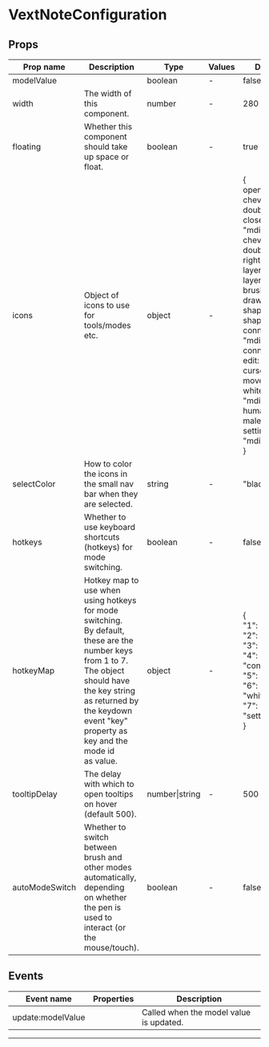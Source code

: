 # VextNoteConfiguration

## Props

| Prop name      | Description                                                                                                                                                                                                                                    | Type           | Values | Default                                                                                                                                                                                                                                                                                            |
| -------------- | ---------------------------------------------------------------------------------------------------------------------------------------------------------------------------------------------------------------------------------------------- | -------------- | ------ | -------------------------------------------------------------------------------------------------------------------------------------------------------------------------------------------------------------------------------------------------------------------------------------------------- |
| modelValue     |                                                                                                                                                                                                                                                | boolean        | -      | false                                                                                                                                                                                                                                                                                              |
| width          | The width of this component.                                                                                                                                                                                                                   | number         | -      | 280                                                                                                                                                                                                                                                                                                |
| floating       | Whether this component should take up space or float.                                                                                                                                                                                          | boolean        | -      | true                                                                                                                                                                                                                                                                                               |
| icons          | Object of icons to use for tools/modes etc.                                                                                                                                                                                                    | object         | -      | {<br/> open: "mdi-chevron-double-left",<br/> closed: "mdi-chevron-double-right",<br/> layer: "mdi-layers",<br/> brush: "mdi-draw",<br/> shape: "mdi-shape",<br/> connect: "mdi-connection",<br/> edit: "mdi-cursor-move",<br/> whiteboard: "mdi-human-male-board",<br/> settings: "mdi-cog",<br/>} |
| selectColor    | How to color the icons in the small nav bar when they are selected.                                                                                                                                                                            | string         | -      | "black"                                                                                                                                                                                                                                                                                            |
| hotkeys        | Whether to use keyboard shortcuts (hotkeys) for mode switching.                                                                                                                                                                                | boolean        | -      | false                                                                                                                                                                                                                                                                                              |
| hotkeyMap      | Hotkey map to use when using hotkeys for mode switching.<br/>By default, these are the number keys from 1 to 7.<br/>The object should have the key string as returned by the keydown event "key" property as key and the mode id<br/>as value. | object         | -      | {<br/> "1": "layer",<br/> "2": "brush",<br/> "3": "shape",<br/> "4": "connect",<br/> "5": "edit",<br/> "6": "whiteboard",<br/> "7": "settings",<br/>}                                                                                                                                              |
| tooltipDelay   | The delay with which to open tooltips on hover (default 500).                                                                                                                                                                                  | number\|string | -      | 500                                                                                                                                                                                                                                                                                                |
| autoModeSwitch | Whether to switch between brush and other modes automatically, depending<br/>on whether the pen is used to interact (or the mouse/touch).                                                                                                      | boolean        | -      | false                                                                                                                                                                                                                                                                                              |

## Events

| Event name        | Properties | Description                             |
| ----------------- | ---------- | --------------------------------------- |
| update:modelValue |            | Called when the model value is updated. |

---
